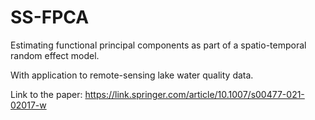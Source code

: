 # SS-FPCA

Estimating functional principal components as part of a spatio-temporal random effect model. 

With application to remote-sensing lake water quality data.

Link to the paper: https://link.springer.com/article/10.1007/s00477-021-02017-w

